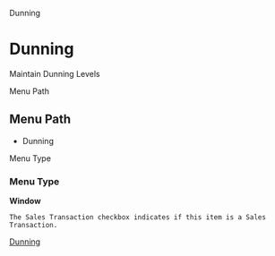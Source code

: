 
Dunning
# Dunning


Maintain Dunning Levels

Menu Path
## Menu Path



- Dunning

Menu Type
### Menu Type

**Window**

```
The Sales Transaction checkbox indicates if this item is a Sales Transaction.
```

[Dunning](../../functional-guide/window/window-dunning.md)